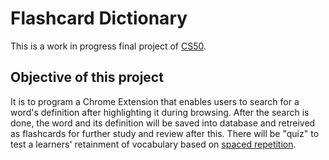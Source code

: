 # Flashcard Dictionary

This is a work in progress final project of [CS50](https://cs50.harvard.edu/x/2020/project/). 

## Objective of this project
It is to program a Chrome Extension that enables users to search for a word's definition after highlighting it during browsing. After the search is done, the word and its definition will be saved into database and retreived as flashcards for further study and review after this. There will be "quiz" to test a learners' retainment of vocabulary based on [spaced repetition](https://en.wikipedia.org/wiki/Spaced_repetition). 